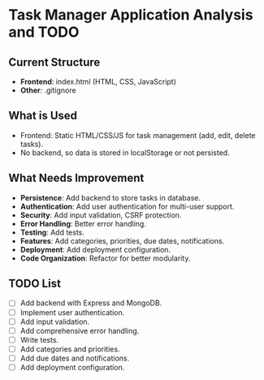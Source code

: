 # Task Manager Application Analysis and TODO

## Current Structure

- **Frontend**: index.html (HTML, CSS, JavaScript)
- **Other**: .gitignore

## What is Used

- Frontend: Static HTML/CSS/JS for task management (add, edit, delete tasks).
- No backend, so data is stored in localStorage or not persisted.

## What Needs Improvement

- **Persistence**: Add backend to store tasks in database.
- **Authentication**: Add user authentication for multi-user support.
- **Security**: Add input validation, CSRF protection.
- **Error Handling**: Better error handling.
- **Testing**: Add tests.
- **Features**: Add categories, priorities, due dates, notifications.
- **Deployment**: Add deployment configuration.
- **Code Organization**: Refactor for better modularity.

## TODO List

- [ ] Add backend with Express and MongoDB.
- [ ] Implement user authentication.
- [ ] Add input validation.
- [ ] Add comprehensive error handling.
- [ ] Write tests.
- [ ] Add categories and priorities.
- [ ] Add due dates and notifications.
- [ ] Add deployment configuration.
